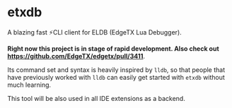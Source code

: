 # etxdb

A blazing fast ⚡️CLI client for ELDB (EdgeTX Lua Debugger).

**Right now this project is in stage of rapid development. Also check out <https://github.com/EdgeTX/edgetx/pull/3411>**.

Its command set and syntax is heavily inspired by `lldb`, so that people that have previously worked with `lldb` can easily get started with `etxdb` without much learning.

This tool will be also used in all IDE extensions as a backend.
